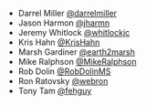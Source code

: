 * Darrel Miller [@darrelmiller](https://github.com/darrelmiller)
* Jason Harmon [@jharmn](https://github.com/jharmn)
* Jeremy Whitlock [@whitlockjc](https://github.com/whitlockjc)
* Kris Hahn [@KrisHahn](https://github.com/krishahn)
* Marsh Gardiner [@earth2marsh](https://github.com/earth2marsh)
* Mike Ralphson [@MikeRalphson](https://github.com/mikeralphson)
* Rob Dolin [@RobDolinMS](https://github.com/robdolinms)
* Ron Ratovsky [@webron](https://github.com/webron)
* Tony Tam [@fehguy](https://github.com/fehguy)
